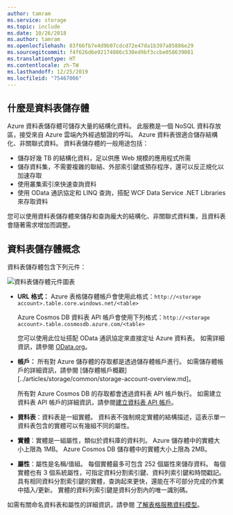 ```yaml
---
author: tamram
ms.service: storage
ms.topic: include
ms.date: 10/26/2018
ms.author: tamram
ms.openlocfilehash: 83f66fb7e4d9b07cdcd72e47da1b397a85886e29
ms.sourcegitcommit: f4f626d6e92174086c530ed9bf3ccbe058639081
ms.translationtype: HT
ms.contentlocale: zh-TW
ms.lasthandoff: 12/25/2019
ms.locfileid: "75467006"
---
```

## <a name="what-is-table-storage"></a>什麼是資料表儲存體
Azure 資料表儲存體可儲存大量的結構化資料。 此服務是一個 NoSQL 資料存放區，接受來自 Azure 雲端內外經過驗證的呼叫。 Azure 資料表很適合儲存結構化、非關聯式資料。 資料表儲存體的一般用途包括：

* 儲存好幾 TB 的結構化資料，足以供應 Web 規模的應用程式所需
* 儲存資料集，不需要複雜的聯結、外部索引鍵或預存程序，還可以反正規化以加速存取
* 使用叢集索引來快速查詢資料
* 使用 OData 通訊協定和 LINQ 查詢，搭配 WCF Data Service .NET Libraries 來存取資料

您可以使用資料表儲存體來儲存和查詢龐大的結構化、非關聯式資料集，且資料表會隨著需求增加而調整。

## <a name="table-storage-concepts"></a>資料表儲存體概念
資料表儲存體包含下列元件：

![資料表儲存體元件圖表][Table1]

* **URL 格式：** Azure 表格儲存體帳戶會使用此格式：`http://<storage account>.table.core.windows.net/<table>`

  Azure Cosmos DB 資料表 API 帳戶會使用下列格式：`http://<storage account>.table.cosmosdb.azure.com/<table>`  

  您可以使用此位址搭配 OData 通訊協定來直接定址 Azure 資料表。 如需詳細資訊，請參閱 [OData.org][OData.org]。
* **帳戶：** 所有對 Azure 儲存體的存取都是透過儲存體帳戶進行。 如需儲存體帳戶的詳細資訊，請參閱 [儲存體帳戶概觀][../articles/storage/common/storage-account-overview.md]。

    所有對 Azure Cosmos DB 的存取都會透過資料表 API 帳戶執行。 如需建立資料表 API 帳戶的詳細資訊，請參閱[建立資料表 API 帳戶](../articles/cosmos-db/create-table-dotnet.md#create-a-database-account)。
* **資料表**：資料表是一組實體。 資料表不強制規定實體的結構描述，這表示單一資料表包含的實體可以有幾組不同的屬性。  
* **實體**：實體是一組屬性，類似於資料庫的資料列。 Azure 儲存體中的實體大小上限為 1MB。 Azure Cosmos DB 儲存體中的實體大小上限為 2MB。
* **屬性**：屬性是名稱/值組。 每個實體最多可包含 252 個屬性來儲存資料。 每個實體也有 3 個系統屬性，可指定資料分割索引鍵、資料列索引鍵和時間戳記。 具有相同資料分割索引鍵的實體，查詢起來更快，還能在不可部分完成的作業中插入/更新。 實體的資料列索引鍵是資料分割內的唯一識別碼。

如需有關命名資料表和屬性的詳細資訊，請參閱 [了解表格服務資料模型](/rest/api/storageservices/Understanding-the-Table-Service-Data-Model)。

[Table1]: ./media/storage-table-concepts-include/table1.png
[OData.org]: http://www.odata.org/

